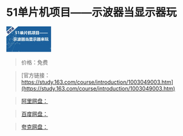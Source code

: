 # 51单片机项目——示波器当显示器玩

![img](../../../assets/study163/free/6632269531907915937.jpg)

> 价格：免费

> [官方链接：https://study.163.com/course/introduction/1003049003.htm](https://study.163.com/course/introduction/1003049003.htm)

> [阿里网盘：]()

> [百度网盘：]()

> [夸克网盘：]()
